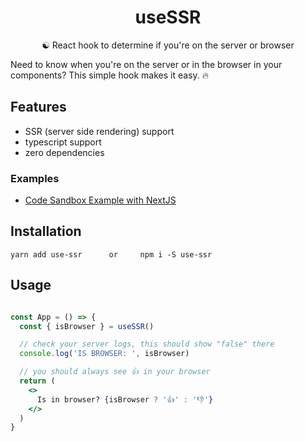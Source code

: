 <h1 align="center">useSSR</h1>
<p align="center">☯️ React hook to determine if you're on the server or browser</p>

Need to know when you're on the server or in the browser in your components? This simple hook makes it easy. 🔥

Features
--------
- SSR (server side rendering) support
- typescript support
- zero dependencies

### Examples
- <a target="_blank" rel="noopener noreferrer" href='https://codesandbox.io/s/usessr-in-nextjs-4gy7v'>Code Sandbox Example with NextJS</a>


Installation
------------

```shell
yarn add use-ssr      or     npm i -S use-ssr
```

Usage
-----

```jsx

const App = () => {
  const { isBrowser } = useSSR()

  // check your server logs, this should show "false" there
  console.log('IS BROWSER: ', isBrowser)

  // you should always see 👍 in your browser
  return (
    <>
      Is in browser? {isBrowser ? '👍' : '👎'}
    </>
  )
}
```

